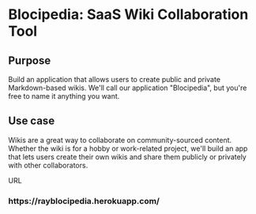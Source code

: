 <h1>Blocipedia: SaaS Wiki Collaboration Tool</h1>
<h2>Purpose</h2>

<p>Build an application that allows users to create public and private Markdown-based wikis. We'll call our application "Blocipedia", but you're free to name it anything you want.</p>

<h2>Use case</h2>

<p>Wikis are a great way to collaborate on community-sourced content. Whether the wiki is for a hobby or work-related project, we'll build an app that lets users create their own wikis and share them publicly or privately with other collaborators.</p>

<p>URL</p>
<h3>https://rayblocipedia.herokuapp.com/</h3>